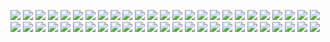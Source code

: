 ![](png/CONSTR_bln_rub_fix.png) ![](png/CONSTR_rog.png) ![](png/CONSTR_yoy.png)
![](png/CORP_DEBT_bln_rub.png) ![](png/CORP_DEBT_overdue.png) ![](png/CORP_DEBT_rog.png)
![](png/CPI_ALCOHOL_rog.png) ![](png/CPI_FOOD_rog.png) ![](png/CPI_NONFOOD_rog.png)
![](png/CPI_SERVICES_rog.png) ![](png/CPI_rog.png) ![](png/IND_PROD_rog.png)
![](png/IND_PROD_yoy.png) ![](png/IND_PROD_ytd.png) ![](png/I_bln_rub.png)
![](png/I_rog.png) ![](png/I_yoy.png) ![](png/PROD_AUTO_BUS_units.png)
![](png/PROD_AUTO_PSGR_th.png) ![](png/PROD_AUTO_TRUCKS_AND_CHASSIS_th.png) ![](png/PROD_AUTO_TRUCKS_th.png)
![](png/PROD_BYCYCLES_th.png) ![](png/PROD_E_TWh.png) ![](png/PROD_RAILWAY_CARGO_WAGONS_units.png)
![](png/PROD_RAILWAY_PSGR_WAGONS_units.png) ![](png/RETAIL_SALES_bln_rub.png) ![](png/RETAIL_SALES_rog.png)
![](png/RETAIL_SALES_yoy.png) ![](png/RUR_EUR_eop.png) ![](png/RUR_USD_eop.png)
![](png/SOC_EMPLOYED_mln.png) ![](png/SOC_EMPLOYED_yoy.png) ![](png/SOC_PENSION_rub.png)
![](png/SOC_UNEMPLOYED_bln.png) ![](png/SOC_UNEMPLOYMENT_percent.png) ![](png/SOC_WAGE_rog.png)
![](png/SOC_WAGE_rub.png) ![](png/SOC_WAGE_yoy.png) ![](png/TRANS_COM_bln_t_km.png)
![](png/TRANS_COM_rog.png) ![](png/TRANS_COM_yoy.png) ![](png/TRANS_RAILLOAD_mln_t.png)
![](png/TRANS_RAILLOAD_rog.png) ![](png/TRANS_RAILLOAD_yoy.png) ![](png/TRANS_bln_t_km.png)
![](png/TRANS_rog.png) ![](png/TRANS_yoy.png) ![](png/USLUGI_bln_rub.png)
![](png/USLUGI_rog.png) ![](png/USLUGI_yoy.png)
